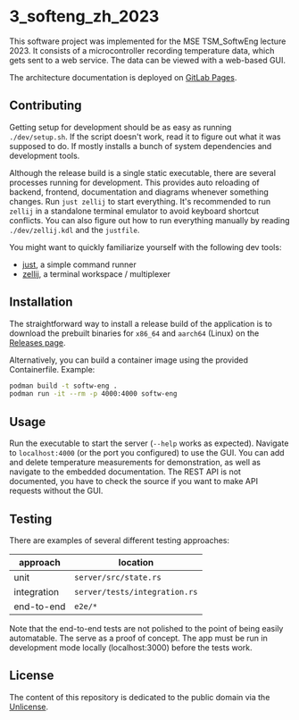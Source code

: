 # 3_softeng_zh_2023

This software project was implemented for the MSE TSM_SoftwEng lecture 2023.
It consists of a microcontroller recording temperature data, which gets sent to a web service.
The data can be viewed with a web-based GUI.

The architecture documentation is deployed on [GitLab Pages](https://hslu.pages.switch.ch/edu/bachelor-engineering-and-architecture/tsm_softweng/tsm_softweng_aut23/3_softeng_zh_2023/3_softeng_zh_2023/overview.html).

## Contributing

Getting setup for development should be as easy as running `./dev/setup.sh`.
If the script doesn't work, read it to figure out what it was supposed to do.
If mostly installs a bunch of system dependencies and development tools.

Although the release build is a single static executable, there are several processes running for development.
This provides auto reloading of backend, frontend, documentation and diagrams whenever something changes.
Run `just zellij` to start everything.
It's recommended to run `zellij` in a standalone terminal emulator to avoid keyboard shortcut conflicts.
You can also figure out how to run everything manually by reading `./dev/zellij.kdl` and the `justfile`.

You might want to quickly familiarize yourself with the following dev tools:

- [just], a simple command runner
- [zellij], a terminal workspace / multiplexer

[just]: https://github.com/casey/just?tab=readme-ov-file#just
[zellij]: https://zellij.dev/about/

## Installation

The straightforward way to install a release build of the application is to download
the prebuilt binaries for `x86_64` and `aarch64` (Linux) on the [Releases page].

[Releases page]: https://gitlab.switch.ch/hslu/edu/bachelor-engineering-and-architecture/tsm_softweng/tsm_softweng_aut23/3_softeng_zh_2023/3_softeng_zh_2023/-/releases

Alternatively, you can build a container image using the provided Containerfile. Example:

```sh
podman build -t softw-eng .
podman run -it --rm -p 4000:4000 softw-eng
```

## Usage

Run the executable to start the server (`--help` works as expected).
Navigate to `localhost:4000` (or the port you configured) to use the GUI.
You can add and delete temperature measurements for demonstration, as well as navigate to the embedded documentation.
The REST API is not documented, you have to check the source if you want to make API requests without the GUI.

## Testing

There are examples of several different testing approaches:

| approach    | location                      |
| ----------- | ----------------------------- |
| unit        | `server/src/state.rs`         |
| integration | `server/tests/integration.rs` |
| end-to-end  | `e2e/*`                       |

Note that the end-to-end tests are not polished to the point of being easily automatable.
The serve as a proof of concept.
The app must be run in development mode locally (localhost:3000) before the tests work.

## License

The content of this repository is dedicated to the public domain via the [Unlicense](https://spdx.org/licenses/Unlicense.html).

